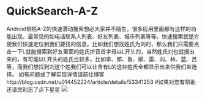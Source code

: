 # QuickSearch-A-Z
Android侧栏A-Z的快速滑动搜索想必大家并不陌生，很多应用里面都有这样的功能出现。最常见的如电话联系人列表、好友列表、城市列表等等。快速搜索就是方便我们快速定位到我们要找的信息。比如我们想找姓氏为刘的，那么我们只需要点击一下L就能搜索到好友里面的姓氏拼音首字母以L开头的，当然姓氏刘也就搜出来的，有可能以L开头的姓氏比较多，比如李、郎、鲁、柳、雷、刘、林、蓝、吕等，而我们想找到刘这个姓我们可以让含有L的这些姓氏全都显示出来供我们来选择。
如有问题或了解实现详情请前往博客http://blog.csdn.net/u014452224/article/details/53341253
#如果对您有帮助还请您别忘了点下星星
![](http://img.blog.csdn.net/20161126213650635)

